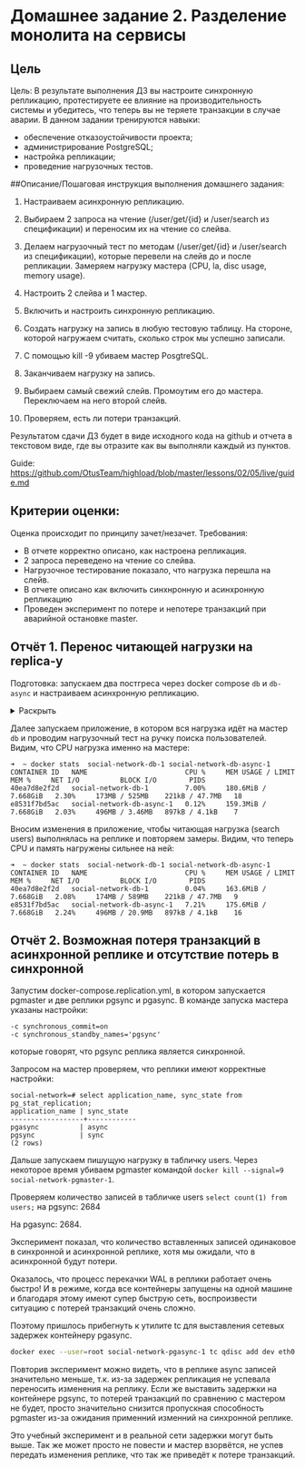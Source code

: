 # Домашнее задание 2. Разделение монолита на сервисы

## Цель
Цель:
В результате выполнения ДЗ вы настроите синхронную репликацию, протестируете ее влияние на производительность системы и убедитесь, что теперь вы не теряете транзакции в случае аварии.
В данном задании тренируются навыки:
- обеспечение отказоустойчивости проекта;
- администрирование PostgreSQL;
- настройка репликации;
- проведение нагрузочных тестов.

##Описание/Пошаговая инструкция выполнения домашнего задания:
1. Настраиваем асинхронную репликацию.
2. Выбираем 2 запроса на чтение (/user/get/{id} и /user/search из спецификации) и переносим их на чтение со слейва.
3. Делаем нагрузочный тест по методам (/user/get/{id} и /user/search из спецификации), которые перевели на слейв до и после репликации. Замеряем нагрузку мастера (CPU, la, disc usage, memory usage).

4. Настроить 2 слейва и 1 мастер.
5. Включить и настроить синхронную репликацию.
6. Создать нагрузку на запись в любую тестовую таблицу. На стороне, которой нагружаем считать, сколько строк мы успешно записали.
7. С помощью kill -9 убиваем мастер PosgtreSQL.
8. Заканчиваем нагрузку на запись.
9. Выбираем самый свежий слейв. Промоутим его до мастера. Переключаем на него второй слейв.
10. Проверяем, есть ли потери транзакций.
 
Результатом сдачи ДЗ будет в виде исходного кода на github и отчета в текстовом виде, где вы отразите как вы выполняли каждый из пунктов.

Guide: https://github.com/OtusTeam/highload/blob/master/lessons/02/05/live/guide.md

## Критерии оценки:
Оценка происходит по принципу зачет/незачет.
Требования:
- В отчете корректно описано, как настроена репликация.
- 2 запроса переведено на чтение со слейва.
- Нагрузочное тестирование показало, что нагрузка перешла на слейв.
- В отчете описано как включить синхнронную и асинхронную репликацию
- Проведен эксперимент по потере и непотере транзакций при аварийной остановке master.

## Отчёт 1. Перенос читающей нагрузки на replica-у

Подготовка: запускаем два постгреса через docker compose `db` и `db-async` и настраиваем асинхронную репликацию.
<details>
  <summary>Раскрыть</summary>

    1. Создаем сеть, запоминаем адрес
    ```bash
    docker network inspect social-network_scnet | grep Subnet # Запомнить маску сети
    # "Subnet": "172.26.0.0/16",
    ```
    2. Меняем postgresql.conf на мастере
    ```
    ssl = off
    wal_level = replica
    max_wal_senders = 4 # expected slave num
    ```
    
    3. Подключаемся к мастеру и создаем пользователя для репликации
    ```bash
    docker exec -it social-network-db-1 psql -U admin social-network
    create role replicator with login replication password 'pass';
    exit
    ```
    
    4. Добавляем запись в pgmaster/pg_hba.conf с subnet с первого шага
    ```
    host    replication     replicator       172.26.0.0/16          md5
    ```
    
    5. Перезапустим мастер
    ```bash
    docker compose restart db
    ```
    
    6. Сделаем бэкап для реплик
    ```bash
    docker exec -it social-network-db-1 bash
    mkdir /pgasync
    pg_basebackup -h db -D /pgasync -U replicator -v -P --wal-method=stream
    exit
    ```
    
    7. Копируем директорию себе
    ```bash
    docker cp social-network-db-1:/pgasync tools/data/volumes/pgasync/
    ```
    
    8. Создадим файл, чтобы реплика узнала, что она реплика
    ```bash
    touch tools/data/volumes/pgasync/standby.signal
    ```
    
    9. Меняем postgresql.conf на реплике pgasync
    ```
    primary_conninfo = 'host=db port=5432 user=replicator password=pass application_name=pgasync'
    ```
    
    10. Запускаем реплику pgasync
    ```bash
    docker compose up db-async
    ```
    
    11. Убеждаемся что реплика работает в асинхронном режиме на pgmaster
    ```bash
    docker exec -it social-network-db-1 psql -U admin social-network
    select application_name, sync_state from pg_stat_replication;
    exit;
    ```
    Получаем:
    ```
    social-network=# select application_name, sync_state from pg_stat_replication;
    application_name | sync_state
    ------------------+------------
    pgasync          | async
    (1 row)
    ```
</details>

Далее запускаем приложение, в котором вся нагрузка идёт на мастер `db` и проводим нагрузочный тест на ручку поиска пользователей.
Видим, что CPU нагрузка именно на мастере:
```
➜  ~ docker stats  social-network-db-1 social-network-db-async-1
CONTAINER ID   NAME                        CPU %     MEM USAGE / LIMIT     MEM %     NET I/O          BLOCK I/O        PIDS
40ea7d8e2f2d   social-network-db-1         7.00%     180.6MiB / 7.668GiB   2.30%     173MB / 525MB    221kB / 47.7MB   18
e8531f7bd5ac   social-network-db-async-1   0.12%     159.3MiB / 7.668GiB   2.03%     496MB / 3.46MB   897kB / 4.1kB    7
```

Вносим изменения в приложение, чтобы читающая нагрузка (search users) выполнялась на реплике и повторяем замеры. Видим, что теперь CPU и память нагружены сильнее на ней:
```
➜  ~ docker stats  social-network-db-1 social-network-db-async-1
CONTAINER ID   NAME                        CPU %     MEM USAGE / LIMIT     MEM %     NET I/O          BLOCK I/O        PIDS
40ea7d8e2f2d   social-network-db-1         0.04%     163.6MiB / 7.668GiB   2.08%     174MB / 589MB    221kB / 47.7MB   9
e8531f7bd5ac   social-network-db-async-1   7.21%     175.6MiB / 7.668GiB   2.24%     496MB / 20.9MB   897kB / 4.1kB    16
```










## Отчёт 2. Возможная потеря транзакций в асинхронной реплике и отсутствие потерь в синхронной
Запустим docker-compose.replication.yml, в котором запускается pgmaster и две реплики pgsync и pgasync.
В команде запуска мастера указаны настройки:
```
-c synchronous_commit=on
-c synchronous_standby_names='pgsync'
```
которые говорят, что pgsync реплика является синхронной.

Запросом на мастер проверяем, что реплики имеют корректные настройки:
```
social-network=# select application_name, sync_state from pg_stat_replication;
application_name | sync_state
------------------+------------
pgasync          | async
pgsync           | sync
(2 rows)
```

Дальше запускаем пишущую нагрузку в табличку users. Через некоторое время убиваем pgmaster командой `docker kill --signal=9 social-network-pgmaster-1`.

Проверяем количество записей в табличке users `select count(1) from users;` на pgsync:
2684

На pgasync: 2684.

Эксперимент показал, что количество вставленных записей одинаковое в синхронной и асинхронной реплике, хотя мы ожидали, что в асинхронной будут потери.

Оказалось, что процесс перекачки WAL в реплики работает очень быстро! И в режиме, когда все контейнеры запущены на одной машине и благодаря этому имеют супер быструю сеть, воспроизвести ситуацию с потерей транзакций очень сложно.

Поэтому пришлось прибегнуть к утилите tc для выставления сетевых задержек контейнеру pgasync.
```bash
docker exec --user=root social-network-pgasync-1 tc qdisc add dev eth0 root netem delay 200ms
```
Повторив эксперимент можно видеть, что в реплике async записей значительно меньше, т.к. из-за задержек репликация не успевала переносить изменения на реплику.
Если же выставить задержки на контейнере pgsync, то потерей транзакций по сравнению с мастером не будет, просто значительно снизится пропускная способность pgmaster из-за ожидания применний изменний на синхронной реплике.

Это учебный эксперимент и в реальной сети задержки могут быть выше. Так же может просто не повести и мастер взорвётся, не успев передать изменения реплике, что так же приведёт к потере транзакций.
